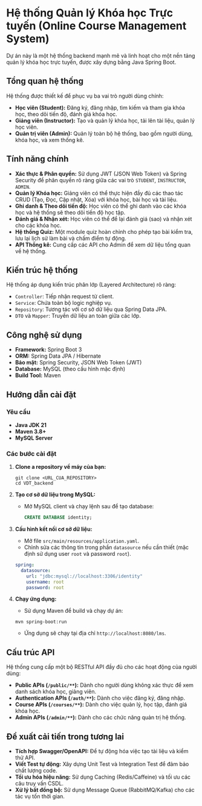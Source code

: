 # Hệ thống Quản lý Khóa học Trực tuyến (Online Course Management System)

Dự án này là một hệ thống backend mạnh mẽ và linh hoạt cho một nền tảng quản lý khóa học trực tuyến, được xây dựng bằng Java Spring Boot.

## Tổng quan hệ thống

Hệ thống được thiết kế để phục vụ ba vai trò người dùng chính:

*   **Học viên (Student):** Đăng ký, đăng nhập, tìm kiếm và tham gia khóa học, theo dõi tiến độ, đánh giá khóa học.
*   **Giảng viên (Instructor):** Tạo và quản lý khóa học, tải lên tài liệu, quản lý học viên.
*   **Quản trị viên (Admin):** Quản lý toàn bộ hệ thống, bao gồm người dùng, khóa học, và xem thống kê.

## Tính năng chính

*   **Xác thực & Phân quyền:** Sử dụng JWT (JSON Web Token) và Spring Security để phân quyền rõ ràng giữa các vai trò `STUDENT`, `INSTRUCTOR`, `ADMIN`.
*   **Quản lý Khóa học:** Giảng viên có thể thực hiện đầy đủ các thao tác CRUD (Tạo, Đọc, Cập nhật, Xóa) với khóa học, bài học và tài liệu.
*   **Ghi danh & Theo dõi tiến độ:** Học viên có thể ghi danh vào các khóa học và hệ thống sẽ theo dõi tiến độ học tập.
*   **Đánh giá & Nhận xét:** Học viên có thể để lại đánh giá (sao) và nhận xét cho các khóa học.
*   **Hệ thống Quiz:** Một module quiz hoàn chỉnh cho phép tạo bài kiểm tra, lưu lại lịch sử làm bài và chấm điểm tự động.
*   **API Thống kê:** Cung cấp các API cho Admin để xem dữ liệu tổng quan về hệ thống.

## Kiến trúc hệ thống

Hệ thống áp dụng kiến trúc phân lớp (Layered Architecture) rõ ràng:

*   `Controller`: Tiếp nhận request từ client.
*   `Service`: Chứa toàn bộ logic nghiệp vụ.
*   `Repository`: Tương tác với cơ sở dữ liệu qua Spring Data JPA.
*   `DTO` và `Mapper`: Truyền dữ liệu an toàn giữa các lớp.

## Công nghệ sử dụng

*   **Framework:** Spring Boot 3
*   **ORM:** Spring Data JPA / Hibernate
*   **Bảo mật:** Spring Security, JSON Web Token (JWT)
*   **Database:** MySQL (theo cấu hình mặc định)
*   **Build Tool:** Maven

## Hướng dẫn cài đặt

### Yêu cầu

*   **Java JDK 21**
*   **Maven 3.8+**
*   **MySQL Server**

### Các bước cài đặt

1.  **Clone a repository về máy của bạn:**
    ```shell
    git clone <URL_CUA_REPOSITORY>
    cd VDT_backend
    ```

2.  **Tạo cơ sở dữ liệu trong MySQL:**
    *   Mở MySQL client và chạy lệnh sau để tạo database:
        ```sql
        CREATE DATABASE identity;
        ```

3.  **Cấu hình kết nối cơ sở dữ liệu:**
    *   Mở file `src/main/resources/application.yaml`.
    *   Chỉnh sửa các thông tin trong phần `datasource` nếu cần thiết (mặc định sử dụng user `root` và password `root`).
    ```yaml
    spring:
      datasource:
        url: "jdbc:mysql://localhost:3306/identity"
        username: root
        password: root
    ```

4.  **Chạy ứng dụng:**
    *   Sử dụng Maven để build và chạy dự án:
    ```shell
    mvn spring-boot:run
    ```
    *   Ứng dụng sẽ chạy tại địa chỉ `http://localhost:8080/lms`.

## Cấu trúc API

Hệ thống cung cấp một bộ RESTful API đầy đủ cho các hoạt động của người dùng:

*   **Public APIs (`/public/**`):** Dành cho người dùng không xác thực để xem danh sách khóa học, giảng viên.
*   **Authentication APIs (`/auth/**`):** Dành cho việc đăng ký, đăng nhập.
*   **Course APIs (`/courses/**`):** Dành cho việc quản lý, học tập, đánh giá khóa học.
*   **Admin APIs (`/admin/**`):** Dành cho các chức năng quản trị hệ thống.

## Đề xuất cải tiến trong tương lai

*   **Tích hợp Swagger/OpenAPI:** Để tự động hóa việc tạo tài liệu và kiểm thử API.
*   **Viết Test tự động:** Xây dựng Unit Test và Integration Test để đảm bảo chất lượng code.
*   **Tối ưu hóa hiệu năng:** Sử dụng Caching (Redis/Caffeine) và tối ưu các câu truy vấn CSDL.
*   **Xử lý bất đồng bộ:** Sử dụng Message Queue (RabbitMQ/Kafka) cho các tác vụ tốn thời gian.